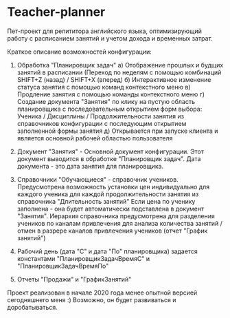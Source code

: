 # Teacher-planner

Пет-проект для репититора английского языка, оптимизирующий работу с расписанием занятий и учетом дохода и временных затрат.

Краткое описание возможностей конфигурации:

1) Обработка "Планировщик задач"
  а) Отображение прошлых и будщих занятий в расписании (Переход по неделям с помощью комбинаций SHIFT+Z (назад) / SHIFT+X (вперед)
  б) Интерактивное изменение статуса занятия с помощью команд контекстного меню
  в) Продление занятия с помощью команды контекстного меню
  г) Создание документа "Занятия" по клику на пустую область планировщика с последовательным открытием форм выбора: Ученика / Дисциплины / Продолжительности занятия
      из справочников конфигурации с последующим открытием заполненной формы занятия
  д) Открывается при запуске клиента и является основной рабочей областью пользователя
    
2) Документ "Занятия" - Основной документ конфигурации. Этот документ выводится в обработке "Планировщик задач". Дата документа - это дата занятия для планировщика.
   
3) Справочники "Обучающиеся" - справочник учеников. Предусмотрена возможность установки цен индивидуально для каждого ученика для каждой продолжительности занятия из справочника "Длительность занятий"
   Если цена по ученику заполнена - она будет автоматически подставлена в документ "Занятия". Иерархия справочника предусмотрена для разделения учеников по каналам привлечения
   для анализа количества занятий / отмен в разрере каналов привлечения учеников (отчет "График занятий")
   
4) Рабочий день (дата "С" и дата "По" планировщика) задается константами "ПланировщикЗадачВремяС" и "ПланировщикЗадачВремяПо"

5) Отчеты "Продажи" и "ГрафикЗанятий"

Проект реализован в начале 2020 года менее опытной версией сегодняшнего меня :) Возможно, он будет развиваться и доробатываться.
